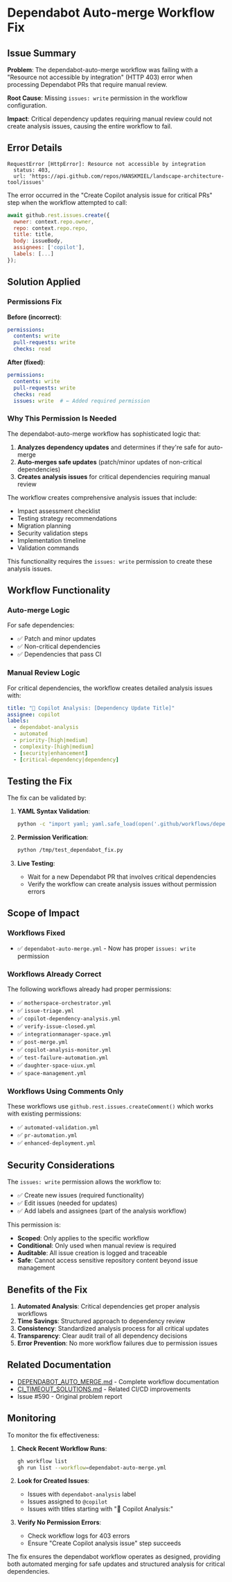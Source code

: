 # Dependabot Auto-merge Workflow Fix

## Issue Summary

**Problem**: The dependabot-auto-merge workflow was failing with a "Resource not accessible by integration" (HTTP 403) error when processing Dependabot PRs that require manual review.

**Root Cause**: Missing `issues: write` permission in the workflow configuration.

**Impact**: Critical dependency updates requiring manual review could not create analysis issues, causing the entire workflow to fail.

## Error Details

```
RequestError [HttpError]: Resource not accessible by integration
  status: 403,
  url: 'https://api.github.com/repos/HANSKMIEL/landscape-architecture-tool/issues'
```

The error occurred in the "Create Copilot analysis issue for critical PRs" step when the workflow attempted to call:

```javascript
await github.rest.issues.create({
  owner: context.repo.owner,
  repo: context.repo.repo,
  title: title,
  body: issueBody,
  assignees: ['copilot'],
  labels: [...]
});
```

## Solution Applied

### Permissions Fix

**Before (incorrect)**:
```yaml
permissions:
  contents: write
  pull-requests: write
  checks: read
```

**After (fixed)**:
```yaml
permissions:
  contents: write
  pull-requests: write
  checks: read
  issues: write  # ← Added required permission
```

### Why This Permission Is Needed

The dependabot-auto-merge workflow has sophisticated logic that:

1. **Analyzes dependency updates** and determines if they're safe for auto-merge
2. **Auto-merges safe updates** (patch/minor updates of non-critical dependencies)
3. **Creates analysis issues** for critical dependencies requiring manual review

The workflow creates comprehensive analysis issues that include:
- Impact assessment checklist
- Testing strategy recommendations
- Migration planning
- Security validation steps
- Implementation timeline
- Validation commands

This functionality requires the `issues: write` permission to create these analysis issues.

## Workflow Functionality

### Auto-merge Logic
For safe dependencies:
- ✅ Patch and minor updates
- ✅ Non-critical dependencies
- ✅ Dependencies that pass CI

### Manual Review Logic  
For critical dependencies, the workflow creates detailed analysis issues with:

```yaml
title: "🤖 Copilot Analysis: [Dependency Update Title]"
assignee: copilot
labels:
  - dependabot-analysis
  - automated
  - priority-[high|medium]
  - complexity-[high|medium]
  - [security|enhancement]
  - [critical-dependency|dependency]
```

## Testing the Fix

The fix can be validated by:

1. **YAML Syntax Validation**:
   ```bash
   python -c "import yaml; yaml.safe_load(open('.github/workflows/dependabot-auto-merge.yml'))"
   ```

2. **Permission Verification**:
   ```bash
   python /tmp/test_dependabot_fix.py
   ```

3. **Live Testing**: 
   - Wait for a new Dependabot PR that involves critical dependencies
   - Verify the workflow can create analysis issues without permission errors

## Scope of Impact

### Workflows Fixed
- ✅ `dependabot-auto-merge.yml` - Now has proper `issues: write` permission

### Workflows Already Correct
The following workflows already had proper permissions:
- ✅ `motherspace-orchestrator.yml`
- ✅ `issue-triage.yml`
- ✅ `copilot-dependency-analysis.yml`
- ✅ `verify-issue-closed.yml`
- ✅ `integrationmanager-space.yml`
- ✅ `post-merge.yml`
- ✅ `copilot-analysis-monitor.yml`
- ✅ `test-failure-automation.yml`
- ✅ `daughter-space-uiux.yml`
- ✅ `space-management.yml`

### Workflows Using Comments Only
These workflows use `github.rest.issues.createComment()` which works with existing permissions:
- ✅ `automated-validation.yml`
- ✅ `pr-automation.yml` 
- ✅ `enhanced-deployment.yml`

## Security Considerations

The `issues: write` permission allows the workflow to:
- ✅ Create new issues (required functionality)
- ✅ Edit issues (needed for updates)
- ✅ Add labels and assignees (part of the analysis workflow)

This permission is:
- **Scoped**: Only applies to the specific workflow
- **Conditional**: Only used when manual review is required
- **Auditable**: All issue creation is logged and traceable
- **Safe**: Cannot access sensitive repository content beyond issue management

## Benefits of the Fix

1. **Automated Analysis**: Critical dependencies get proper analysis workflows
2. **Time Savings**: Structured approach to dependency review
3. **Consistency**: Standardized analysis process for all critical updates
4. **Transparency**: Clear audit trail of all dependency decisions
5. **Error Prevention**: No more workflow failures due to permission issues

## Related Documentation

- [DEPENDABOT_AUTO_MERGE.md](./DEPENDABOT_AUTO_MERGE.md) - Complete workflow documentation
- [CI_TIMEOUT_SOLUTIONS.md](./CI_TIMEOUT_SOLUTIONS.md) - Related CI/CD improvements
- Issue #590 - Original problem report

## Monitoring

To monitor the fix effectiveness:

1. **Check Recent Workflow Runs**:
   ```bash
   gh workflow list
   gh run list --workflow=dependabot-auto-merge.yml
   ```

2. **Look for Created Issues**:
   - Issues with `dependabot-analysis` label
   - Issues assigned to `@copilot`
   - Issues with titles starting with "🤖 Copilot Analysis:"

3. **Verify No Permission Errors**:
   - Check workflow logs for 403 errors
   - Ensure "Create Copilot analysis issue" step succeeds

The fix ensures the dependabot workflow operates as designed, providing both automated merging for safe updates and structured analysis for critical dependencies.